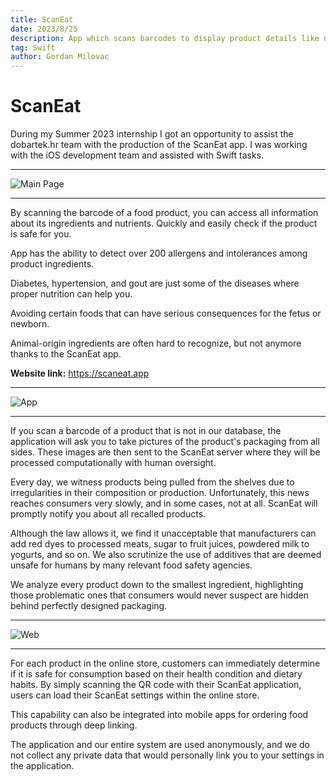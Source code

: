 ```yaml
---
title: ScanEat
date: 2023/8/25
description: App which scans barcodes to display product details like nutritive values, allergens and similar or discount items.
tag: Swift
author: Gordan Milovac
---
```


# ScanEat

During my Summer 2023 internship I got an opportunity to assist the dobartek.hr team with the production of the ScanEat app. I was working with the iOS development team and assisted with Swift tasks.

--- 

![Main Page](/images/scaneat.png)

---

By scanning the barcode of a food product, you can access all information about its ingredients and nutrients. Quickly and easily check if the product is safe for you. 

App has the ability to detect over 200 allergens and intolerances among product ingredients.

Diabetes, hypertension, and gout are just some of the diseases where proper nutrition can help you.

Avoiding certain foods that can have serious consequences for the fetus or newborn.

Animal-origin ingredients are often hard to recognize, but not anymore thanks to the ScanEat app.

**Website link:** https://scaneat.app

---

![App](/images/appscan.png)

---

If you scan a barcode of a product that is not in our database, 
the application will ask you to take pictures of the product's packaging 
from all sides. These images are then sent to the ScanEat server where they 
will be processed computationally with human oversight.


Every day, we witness products being pulled from the shelves due to irregularities in their composition or production. 
Unfortunately, this news reaches consumers very slowly, and in some cases, not at all. ScanEat will promptly notify you about all recalled products.

Although the law allows it, we find it unacceptable that manufacturers 
can add red dyes to processed meats, sugar to fruit juices, powdered 
milk to yogurts, and so on. We also scrutinize the use of additives that 
are deemed unsafe for humans by many relevant food safety agencies.

We analyze every product down to the smallest ingredient, highlighting 
those problematic ones that consumers would never suspect are hidden 
behind perfectly designed packaging.

---

![Web](/images/webscan.png)

---

For each product in the online store, customers can immediately determine
if it is safe for consumption based on their health condition and dietary habits. 
By simply scanning the QR code with their ScanEat application, users can load 
their ScanEat settings within the online store.

This capability can also be integrated into mobile apps for ordering food 
products through deep linking.

The application and our entire system are used anonymously, and we do not 
collect any private data that would personally link you to your settings in the application.